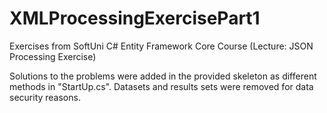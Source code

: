 # XMLProcessingExercisePart1
Exercises from SoftUni C# Entity Framework Core Course (Lecture: JSON Processing Exercise)

Solutions to the problems were added in the provided skeleton as different methods in "StartUp.cs". Datasets and results sets were removed for data security reasons.
